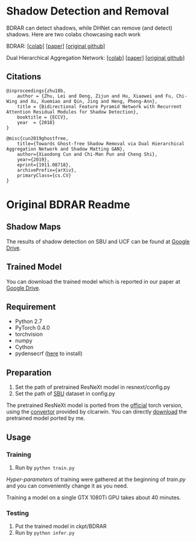 # Shadow Detection and Removal

BDRAR can detect shadows, while DHNet can remove (and detect) shadows. Here are two colabs chowcasing each work

BDRAR:
[[colab]](https://colab.research.google.com/drive/1wrIWT3gG7pAWwbBbdI2MBPvZvWoQPT4G#scrollTo=7zSUxMHio8By)
[[paper]](https://openaccess.thecvf.com/content_ECCV_2018/papers/Lei_Zhu_Bi-directional_Feature_Pyramid_ECCV_2018_paper.pdf)
[[original github]](https://github.com/zijundeng/BDRAR)

Dual Hierarchical Aggregation Network:
[[colab]](https://colab.research.google.com/drive/1cJ_dsBUXFaFtjoZB9gDYeahjmysnvnTq#scrollTo=vKTxRib8UOSN)
[[paper]](https://arxiv.org/abs/1911.08718)
[[original github]](https://github.com/vinthony/ghost-free-shadow-removal)

## Citations
```
@inproceedings{zhu18b,   
    author = {Zhu, Lei and Deng, Zijun and Hu, Xiaowei and Fu, Chi-Wing and Xu, Xuemiao and Qin, Jing and Heng, Pheng-Ann},    
    title = {Bidirectional Feature Pyramid Network with Recurrent Attention Residual Modules for Shadow Detection},    
    booktitle = {ECCV},    
    year  = {2018}    
}
```
```
@misc{cun2019ghostfree,
    title={Towards Ghost-free Shadow Removal via Dual Hierarchical Aggregation Network and Shadow Matting GAN},
    author={Xiaodong Cun and Chi-Man Pun and Cheng Shi},
    year={2019},
    eprint={1911.08718},
    archivePrefix={arXiv},
    primaryClass={cs.CV}
}
```

# Original BDRAR Readme

## Shadow Maps
The results of shadow detection on SBU and UCF can be found at [Google Drive](https://drive.google.com/open?id=1Fhg5iuB2MSBtzklliXU65EwNbakfCkC1).

## Trained Model
You can download the trained model which is reported in our paper at [Google Drive](https://drive.google.com/open?id=1Cw3nUmWEmnTnAVXPn3xZYhQ_uzmWmsr7).

## Requirement
* Python 2.7
* PyTorch 0.4.0
* torchvision
* numpy
* Cython
* pydensecrf ([here](https://github.com/Andrew-Qibin/dss_crf) to install)

## Preparation
1. Set the path of pretrained ResNeXt model in resnext/config.py
2. Set the path of [SBU](https://www3.cs.stonybrook.edu/~cvl/dataset.html) dataset in config.py

The pretrained ResNeXt model is ported from the [official](https://github.com/facebookresearch/ResNeXt) torch version,
using the [convertor](https://github.com/clcarwin/convert_torch_to_pytorch) provided by clcarwin. 
You can directly [download](https://drive.google.com/open?id=1dnH-IHwmu9xFPlyndqI6MfF4LvH6JKNQ) the pretrained model ported by me.

## Usage

### Training
1. Run by ```python train.py```

*Hyper-parameters* of training were gathered at the beginning of *train.py* and you can conveniently 
change it as you need.

Training a model on a single GTX 1080Ti GPU takes about 40 minutes.

### Testing
1. Put the trained model in ckpt/BDRAR
2. Run by ```python infer.py```
